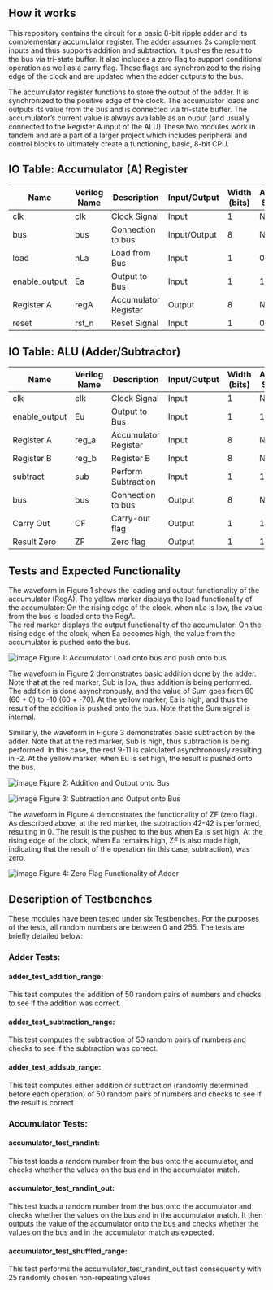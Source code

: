 <!---

This file is used to generate your project datasheet. Please fill in the information below and delete any unused
sections.

You can also include images in this folder and reference them in the markdown. Each image must be less than
512 kb in size, and the combined size of all images must be less than 1 MB.
-->

## How it works

This repository contains the circuit for a basic 8-bit ripple adder and its complementary accumulator register. The adder assumes 2s complement inputs and thus supports addition and subtraction. It pushes the result to the bus via tri-state buffer. It also includes a zero flag to support conditional operation as well as a carry flag. These flags are synchronized to the rising edge of the clock and are updated when the adder outputs to the bus. 

The accumulator register functions to store the output of the adder. It is synchronized to the positive edge of the clock. The accumulator loads and outputs its value from the bus and is connected via tri-state buffer. The accumulator’s current value is always available as an ouput (and usually connected to the Register A input of the ALU)
These two modules work in tandem and are a part of a larger project which includes peripheral and control blocks to ultimately create a functioning, basic, 8-bit CPU. 

## IO Table: Accumulator (A) Register

| **Name**      | **Verilog Name** | **Description**      | **Input/Output** | **Width (bits)** | **Active State** |
| ------------- | ---------------- | -------------------- | ---------------- | ---------------- | ---------------- |
| clk           | clk              | Clock Signal         | Input            | 1                | NA               |
| bus           | bus              | Connection to bus    | Input/Output     | 8                | NA               |
| load          | nLa              | Load from Bus        | Input            | 1                | 0                |
| enable_output | Ea               | Output to Bus        | Input            | 1                | 1                |
| Register A    | regA             | Accumulator Register | Output           | 8                | NA               |
| reset         | rst_n            | Reset Signal         | Input            | 1                | 0                |

## IO Table: ALU (Adder/Subtractor)

| **Name**      | **Verilog Name** | **Description**      | **Input/Output** | **Width (bits)** | **Active State** |
| ------------- | ---------------- | -------------------- | ---------------- | ---------------- | ---------------- |
| clk           | clk              | Clock Signal         | Input            | 1                | NA               |
| enable_output | Eu               | Output to Bus        | Input            | 1                | 1                |
| Register A    | reg_a            | Accumulator Register | Input            | 8                | NA               |
| Register B    | reg_b            | Register B           | Input            | 8                | NA               |
| subtract      | sub              | Perform Subtraction  | Input            | 1                | 1                |
| bus           | bus              | Connection to bus    | Output           | 8                | NA               |
| Carry Out     | CF               | Carry-out flag       | Output           | 1                | 1                |
| Result Zero   | ZF               | Zero flag            | Output           | 1                | 1                |


## Tests and Expected Functionality

The waveform in Figure 1 shows the loading and output functionality of the accumulator (RegA). The yellow marker displays the load functionality of the accumulator: On the rising edge of the clock, when nLa is low, the value from the bus is loaded onto the RegA.  
The red marker displays the output functionality of the accumulator: On the rising edge of the clock, when Ea becomes high, the value from the accumulator is pushed onto the bus. 

![image](https://github.com/user-attachments/assets/2a9a5cdb-9983-420a-b74b-a8da1882a904)
Figure 1: Accumulator Load onto bus and push onto bus

The waveform in Figure 2 demonstrates basic addition done by the adder. Note that at the red marker, Sub is low, thus addition is being performed. The addition is done asynchronously, and the value of Sum goes from 60 (60 + 0) to -10 (60 + -70). At the yellow marker, Ea is high, and thus the result of the addition is pushed onto the bus. Note that the Sum signal is internal.  

Similarly, the waveform in Figure 3 demonstrates basic subtraction by the adder. Note that at the red marker, Sub is high, thus subtraction is being performed. In this case, the rest 9-11 is calculated asynchronously resulting in -2. At the yellow marker, when Eu is set high, the result is pushed onto the bus. 

![image](https://github.com/user-attachments/assets/6113533a-abdf-4097-a0e8-0a8944511536)
Figure 2: Addition and Output onto Bus

![image](https://github.com/user-attachments/assets/7b625232-5bf4-42b7-8739-e1016e3f3779)
Figure 3: Subtraction and Output onto Bus

The waveform in Figure 4 demonstrates the functionality of ZF (zero flag). As described above, at the red marker, the subtraction 42-42 is performed, resulting in 0. The result is the pushed to the bus when Ea is set high. At the rising edge of the clock, when Ea remains high, ZF is also made high, indicating that the result of the operation (in this case, subtraction), was zero.  

![image](https://github.com/user-attachments/assets/f97351b6-2f1e-4f5f-97c9-e145ba490d91)
Figure 4: Zero Flag Functionality of Adder

## Description of Testbenches

These modules have been tested under six Testbenches. For the purposes of the tests, all random numbers are between 0 and 255. The tests are briefly detailed below: 

### Adder Tests:

#### adder_test_addition_range:
This test computes the addition of 50 random pairs of numbers and checks to see if the addition was correct. 

#### adder_test_subtraction_range:
This test computes the subtraction of 50 random pairs of numbers and checks to see if the subtraction was correct.

#### adder_test_addsub_range:
This test computes either addition or subtraction (randomly determined before each operation) of 50 random pairs of numbers and checks to see if the result is correct.

### Accumulator Tests:
#### accumulator_test_randint:
This test loads a random number from the bus onto the accumulator, and checks whether the values on the bus and in the accumulator match. 

#### accumulator_test_randint_out:
This test loads a random number from the bus onto the accumulator and checks whether the values on the bus and in the accumulator match. It then outputs the value of the accumulator onto the bus and checks whether the values on the bus and in the accumulator match as expected. 

#### accumulator_test_shuffled_range:
This test performs the accumulator_test_randint_out test consequently with 25 randomly chosen non-repeating values 


